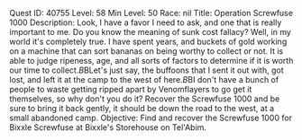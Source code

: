 Quest ID: 40755
Level: 58
Min Level: 50
Race: nil
Title: Operation Screwfuse 1000
Description: Look, I have a favor I need to ask, and one that is really important to me. Do you know the meaning of sunk cost fallacy? Well, in my world it's completely true. I have spent years, and buckets of gold working on a machine that can sort bananas on being worthy to collect or not. It is able to judge ripeness, age, and all sorts of factors to determine if it is worth our time to collect.$B$BLet's just say, the buffoons that I sent it out with, got lost, and left it at the camp to the west of here.$B$BI don't have a bunch of people to waste getting ripped apart by Venomflayers to go get it themselves, so why don't you do it? Recover the Screwfuse 1000 and be sure to bring it back gently, it should be down the road to the west, at a small abandoned camp.
Objective: Find and recover the Screwfuse 1000 for Bixxle Screwfuse at Bixxle's Storehouse on Tel'Abim.

